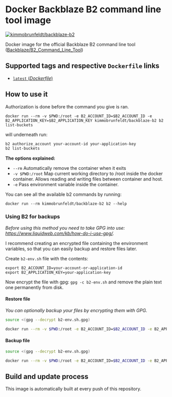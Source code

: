 # Docker Backblaze B2 command line tool image

[![kimmobrunfeldt/backblaze-b2](http://dockeri.co/image/kimmobrunfeldt/backblaze-b2)](https://registry.hub.docker.com/u/kimmobrunfeldt/backblaze-b2/)

Docker image for the official Backblaze B2 command line tool ([Backblaze/B2_Command_Line_Tool](https://github.com/Backblaze/B2_Command_Line_Tool))

## Supported tags and respective `Dockerfile` links

-	[`latest` (*Dockerfile*)](https://github.com/andreausu/docker-backblaze-b2/blob/master/Dockerfile)

## How to use it

Authorization is done before the command you give is ran.

```
docker run --rm -v $PWD:/root -e B2_ACCOUNT_ID=$B2_ACCOUNT_ID -e B2_APPLICATION_KEY=$B2_APPLICATION_KEY kimmobrunfeldt/backblaze-b2 b2 list-buckets
```

will underneath run:

```bash
b2 authorize_account your-account-id your-application-key
b2 list-buckets
```

**The options explained:**

* `--rm` Automatically remove the container when it exits
* `-v $PWD:/root` Map current working directory to /root inside the docker container. Allows reading and writing files between container and host.
* `-e` Pass environment variable inside the container.

You can see all the available b2 commands by running:

```
docker run --rm kimmobrunfeldt/backblaze-b2 b2 --help
```

### Using B2 for backups

*Before using this method you need to take GPG into use: https://www.liquidweb.com/kb/how-do-i-use-gpg/.*

I recommend creating an encrypted file containing the environment variables, so that you can easily backup and restore files later.

Create `b2-env.sh` file with the contents:

```
export B2_ACCOUNT_ID=your-account-or-application-id
export B2_APPLICATION_KEY=your-application-key
```

Now encrypt the file with gpg: `gpg -c b2-env.sh` and remove the plain text one permanently from disk.


#### Restore file

*You can optionally backup your files by encrypting them with GPG.*

```bash
source <(gpg --decrypt b2-env.sh.gpg)

docker run --rm -v $PWD:/root -e B2_ACCOUNT_ID=$B2_ACCOUNT_ID -e B2_APPLICATION_KEY=$B2_APPLICATION_KEY kimmobrunfeldt/backblaze-b2 b2 download_file_by_name MY_BUCKET file-name-in-bucket.tar.gz ./my-file-locally.tar.gz
```

#### Backup file


```bash
source <(gpg --decrypt b2-env.sh.gpg)

docker run --rm -v $PWD:/root -e B2_ACCOUNT_ID=$B2_ACCOUNT_ID -e B2_APPLICATION_KEY=$B2_APPLICATION_KEY kimmobrunfeldt/backblaze-b2 b2 upload-file MY_BUCKET ./my-file-locally.tar.gz file-name-in-bucket.tar.gz
```


## Build and update process

This image is automatically built at every push of this repository.
